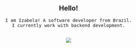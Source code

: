 <h2 align="center">Hello!</h2>
<p align="center">
  <samp>
    I am Izabela! A software developer from Brazil.<br>
    I currently work with backend development.
  </samp>
  <br> <br>
</p>

<p align="center">
  <img src="https://c.tenor.com/qxgoeVscCNAAAAAM/corgi-computer.gif">
</p>
